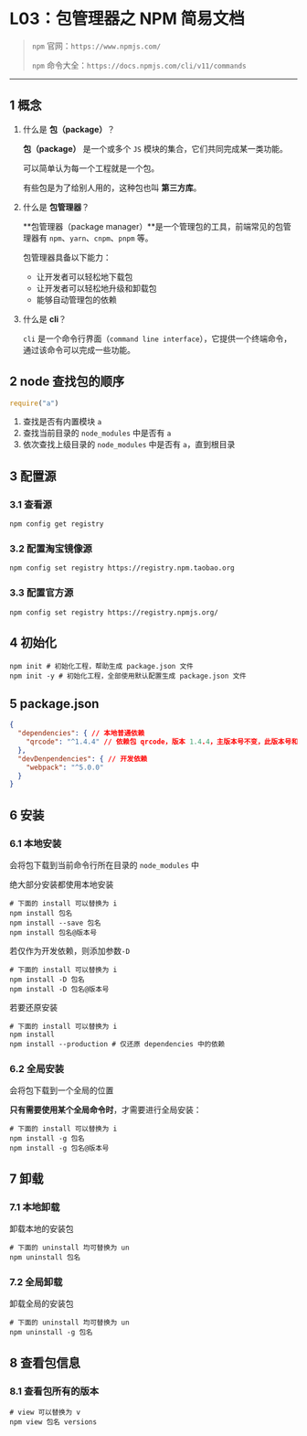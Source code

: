 # L03：包管理器之 NPM 简易文档

> `npm` 官网：`https://www.npmjs.com/`
>
> `npm` 命令大全：`https://docs.npmjs.com/cli/v11/commands`

---

## 1 概念

1. 什么是 **包（package）**？

   **包（package）** 是一个或多个 `JS` 模块的集合，它们共同完成某一类功能。

   可以简单认为每一个工程就是一个包。

   有些包是为了给别人用的，这种包也叫 **第三方库**。

2. 什么是 **包管理器**？

   **包管理器（package manager）**是一个管理包的工具，前端常见的包管理器有 `npm`、`yarn`、`cnpm`、`pnpm` 等。

   包管理器具备以下能力：

   - 让开发者可以轻松地下载包
   - 让开发者可以轻松地升级和卸载包
   - 能够自动管理包的依赖

3. 什么是 **cli**？

   `cli` 是一个命令行界面（`command line interface`），它提供一个终端命令，通过该命令可以完成一些功能。



## 2 node 查找包的顺序

```js
require("a")
```

1. 查找是否有内置模块 `a`
2. 查找当前目录的 `node_modules` 中是否有 `a`
3. 依次查找上级目录的 `node_modules` 中是否有 `a`，直到根目录



## 3 配置源

### 3.1 查看源

```shell
npm config get registry
```



### 3.2 配置淘宝镜像源

```shell
npm config set registry https://registry.npm.taobao.org
```



### 3.3 配置官方源

```shell
npm config set registry https://registry.npmjs.org/
```



## 4 初始化

```shell
npm init # 初始化工程，帮助生成 package.json 文件
npm init -y # 初始化工程，全部使用默认配置生成 package.json 文件
```



## 5 package.json

```json
{
  "dependencies": { // 本地普通依赖
    "qrcode": "^1.4.4" // 依赖包 qrcode，版本 1.4.4，主版本号不变，此版本号和补丁版本可增
  },
  "devDenpendencies": { // 开发依赖
    "webpack": "^5.0.0" 
  }
}
```



## 6 安装

### 6.1 本地安装

会将包下载到当前命令行所在目录的 `node_modules` 中

绝大部分安装都使用本地安装

```shell
# 下面的 install 可以替换为 i
npm install 包名
npm install --save 包名
npm install 包名@版本号
```

若仅作为开发依赖，则添加参数`-D`

```shell
# 下面的 install 可以替换为 i
npm install -D 包名
npm install -D 包名@版本号
```

若要还原安装

```shell
# 下面的 install 可以替换为 i
npm install
npm install --production # 仅还原 dependencies 中的依赖
```



### 6.2 全局安装

会将包下载到一个全局的位置

**只有需要使用某个全局命令时**，才需要进行全局安装：

```shell
# 下面的 install 可以替换为 i
npm install -g 包名
npm install -g 包名@版本号
```



## 7 卸载

### 7.1 本地卸载

卸载本地的安装包

```shell
# 下面的 uninstall 均可替换为 un
npm uninstall 包名
```



### 7.2 全局卸载

卸载全局的安装包

```shell
# 下面的 uninstall 均可替换为 un
npm uninstall -g 包名
```



## 8 查看包信息

### 8.1 查看包所有的版本

```shell
# view 可以替换为 v
npm view 包名 versions
```

